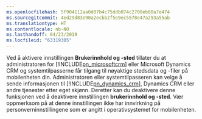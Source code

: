 ```yaml
---
ms.openlocfilehash: 5f904112aa0d07b4c75ddb074c2708eb80a7e474
ms.sourcegitcommit: 4ed29d83e90a2ecbb2f5e9ec5578e47a293a55ab
ms.translationtype: HT
ms.contentlocale: nb-NO
ms.lasthandoff: 04/23/2019
ms.locfileid: "63319305"
---
```

Ved å aktivere innstillingen **Brukerinnhold og -sted** tillater du at administratoren for [!INCLUDE[pn_microsoftcrm](pn-microsoftcrm.md)] eller Microsoft Dynamics CRM og systemtilpasserne får tilgang til nøyaktige stedsdata og -filer på mobilenheten din. Administratoren eller systemtilpasseren kan velge å sende informasjonen til [!INCLUDE[pn_dynamics_crm](pn-dynamics-crm.md)], Dynamics CRM eller andre tjenester etter eget skjønn. Deretter kan du deaktivere denne funksjonen ved å deaktivere innstillingen **brukerinnhold og -sted**. Vær oppmerksom på at denne innstillingen ikke har innvirkning på personverninnstillingene som er angitt i operativsystemet for mobilenheten.